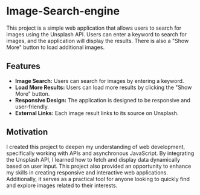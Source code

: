 # Image-Search-engine


This project is a simple web application that allows users to search for images using the Unsplash API. Users can enter a keyword to search for images, and the application will display the results. There is also a "Show More" button to load additional images.

## Features

- **Image Search:** Users can search for images by entering a keyword.
- **Load More Results:** Users can load more results by clicking the "Show More" button.
- **Responsive Design:** The application is designed to be responsive and user-friendly.
- **External Links:** Each image result links to its source on Unsplash.

## Motivation

I created this project to deepen my understanding of web development, specifically working with APIs and asynchronous JavaScript. By integrating the Unsplash API, I learned how to fetch and display data dynamically based on user input. This project also provided an opportunity to enhance my skills in creating responsive and interactive web applications. Additionally, it serves as a practical tool for anyone looking to quickly find and explore images related to their interests.

